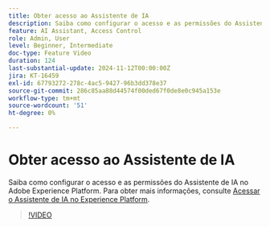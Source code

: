 ```yaml
---
title: Obter acesso ao Assistente de IA
description: Saiba como configurar o acesso e as permissões do Assistente de IA no Adobe Experience Platform.
feature: AI Assistant, Access Control
role: Admin, User
level: Beginner, Intermediate
doc-type: Feature Video
duration: 124
last-substantial-update: 2024-11-12T00:00:00Z
jira: KT-16459
exl-id: 67793272-278c-4ac5-9427-96b3dd378e37
source-git-commit: 286c85aa88d44574f00ded67f0de8e0c945a153e
workflow-type: tm+mt
source-wordcount: '51'
ht-degree: 0%

---
```


# Obter acesso ao Assistente de IA

Saiba como configurar o acesso e as permissões do Assistente de IA no Adobe Experience Platform. Para obter mais informações, consulte [Acessar o Assistente de IA no Experience Platform](https://experienceleague.adobe.com/pt-br/docs/experience-platform/ai-assistant/access).

>[!VIDEO](https://video.tv.adobe.com/v/3436470/?learn=on&enablevpops)
